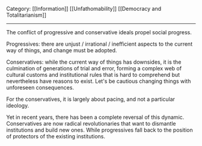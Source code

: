 Category: [[Information]] [[Unfathomability]] [[Democracy and Totalitarianism]]
___
The conflict of progressive and conservative ideals propel social progress. 

Progressives: there are unjust / irrational / inefficient aspects to the current way of things, and change must be adopted. 

Conservatives: while the current way of things has downsides, it is the culmination of generations of trial and error, forming a complex web of cultural customs and institutional rules that is hard to comprehend but nevertheless have reasons to exist. Let's be cautious changing things with unforeseen consequences. 

For the conservatives, it is largely about pacing, and not a particular ideology. 

Yet in recent years, there has been a complete reversal of this dynamic. Conservatives are now radical revolutionaries that want to dismantle institutions and build new ones. While progressives fall back to the position of protectors of the existing institutions. 